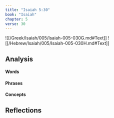 ```yaml
---
title: "Isaiah 5:30"
book: "Isaiah"
chapter: 5
verse: 30
---
```

![[/Greek/Isaiah/005/Isaiah-005-030G.md#Text]]
![[/Hebrew/Isaiah/005/Isaiah-005-030H.md#Text]]

## Analysis

#### Words

#### Phrases

#### Concepts

## Reflections
